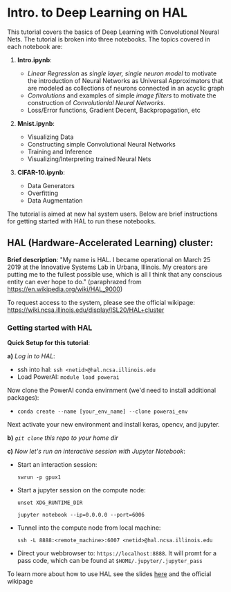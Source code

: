 # Intro. to Deep Learning on HAL

This tutorial covers the basics of Deep Learning with Convolutional Neural Nets. The tutorial is broken into three notebooks. The topics covered in each notebook are:

1. **Intro.ipynb**: 

      - *Linear Regression* as _single layer, single neuron model_ to motivate the introduction of Neural Networks as Universal Approximators that are modeled as collections of neurons connected in an acyclic graph
      - _Convolutions_ and examples of simple _image filters_ to motivate the construction of _Convolutionlal Neural Networks._
      - Loss/Error functions, Gradient Decent, Backpropagation, etc

2. **Mnist.ipynb**: 

    - Visualizing Data
    - Constructing simple Convolutional Neural Networks
    - Training and Inference
    - Visualizing/Interpreting trained Neural Nets

3. **CIFAR-10.ipynb**: 

    - Data Generators
    - Overfitting
    - Data Augmentation



The tutorial is aimed at new hal system users. Below are brief instructions for getting started with HAL to run these notebooks.

## HAL (Hardware-Accelerated Learning) cluster:

**Brief description**: "My name is HAL. I became operational on March 25 2019 at the Innovative Systems Lab in Urbana, Illinois. 
My creators are putting me to the fullest possible use, which is all I think that any conscious entity can ever hope to do." 
(paraphrazed from https://en.wikipedia.org/wiki/HAL_9000)

To request access to the system, please see the official wikipage: https://wiki.ncsa.illinois.edu/display/ISL20/HAL+cluster


### Getting started with HAL

**Quick Setup for this tutorial**:

**a)** _Log in to HAL_:

- ssh into hal: `ssh <netid>@hal.ncsa.illinois.edu`
- Load PowerAI: `module load powerai`

Now clone the PowerAI conda envirnment (we'd need to install additional packages): 

- `conda create --name [your_env_name] --clone powerai_env`

Next activate your new environment and install keras, opencv, and jupyter.

**b)** _`git clone` this repo to your home dir_


**c)** _Now let's run an interactive session with Jupyter Notebook_:

- Start an interaction session: 
        
   `swrun -p gpux1`
- Start a jupyter session on the compute node:   
   
   `unset XDG_RUNTIME_DIR` 
   
   `jupyter notebook --ip=0.0.0.0 --port=6006`
   
- Tunnel into the compute node from local machine:

    `ssh -L 8888:<remote_machine>:6007 <netid>@hal.ncsa.illinois.edu`
    
- Direct your webbrowser to: `https://localhost:8888`. It will promt for a pass code, which can be found at `$HOME/.jupyter/.jupyter_pass`


To learn more about how to use HAL see the slides [here](http://www.ncsa.illinois.edu/assets/pdf/enabling/deep_learning_mri/hal/fall19/mu_start.pdf) 
and the official wikipage

